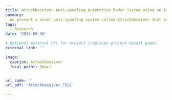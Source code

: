 ```yaml
---
title: AttackDeceiver Anti-spoofing Automotive Radar System using an Interleaving Chirp Waveform
summary: 
  We present a novel anti-spoofing system called AttackDeceiver that enables resilient surrounding environment sensing under various spoofing attacks via an interleaving chirp waveform.AttackDeceiver leverages the comparison of estimates between the two channels, effectively detecting and mitigating false targets injected by malicious users. In addition, we deceive the attacker into generating unreasonable spoofing velocity for the injected targets.The experimental results reveal an impressive false target recall (FTR) over 95%, along with an enhancement in real target to the false target plus noise ratio (RFNR) exceeding 10 dB.
tags:
  - Research
date: '2024-09-30'

# Optional external URL for project (replaces project detail page).
external_link: ''

image:
  caption: AttackDeceiver
  focal_point: Smart


url_code: ''
url_pdf: 'AttackDeceiver_TDSC'

---
```

